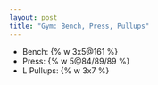 ```yaml
---
layout: post
title: "Gym: Bench, Press, Pullups"
---
```


- Bench: {% w 3x5@161 %}
- Press: {% w 5@84/89/89 %}
- L Pullups: {% w 3x7 %}
